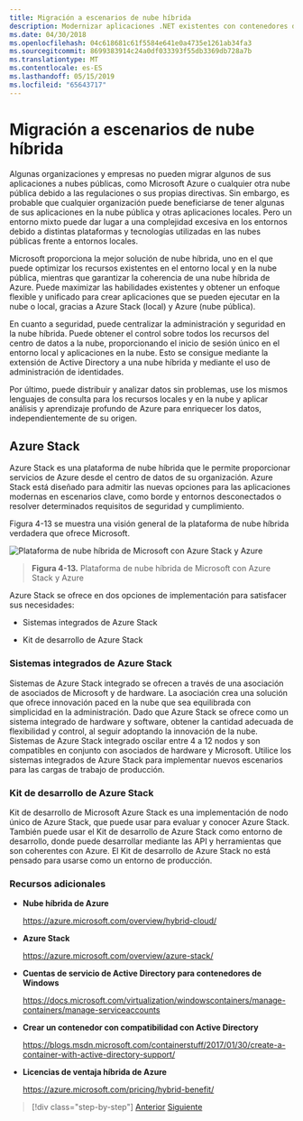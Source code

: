 ```yaml
---
title: Migración a escenarios de nube híbrida
description: Modernizar aplicaciones .NET existentes con contenedores de Windows y la nube de Azure | Migrar a escenarios de nube híbrida
ms.date: 04/30/2018
ms.openlocfilehash: 04c618681c61f5584e641e0a4735e1261ab34fa3
ms.sourcegitcommit: 8699383914c24a0df033393f55db3369db728a7b
ms.translationtype: MT
ms.contentlocale: es-ES
ms.lasthandoff: 05/15/2019
ms.locfileid: "65643717"
---
```

# <a name="migrate-to-hybrid-cloud-scenarios"></a>Migración a escenarios de nube híbrida

Algunas organizaciones y empresas no pueden migrar algunos de sus aplicaciones a nubes públicas, como Microsoft Azure o cualquier otra nube pública debido a las regulaciones o sus propias directivas. Sin embargo, es probable que cualquier organización puede beneficiarse de tener algunas de sus aplicaciones en la nube pública y otras aplicaciones locales. Pero un entorno mixto puede dar lugar a una complejidad excesiva en los entornos debido a distintas plataformas y tecnologías utilizadas en las nubes públicas frente a entornos locales.

Microsoft proporciona la mejor solución de nube híbrida, uno en el que puede optimizar los recursos existentes en el entorno local y en la nube pública, mientras que garantizar la coherencia de una nube híbrida de Azure. Puede maximizar las habilidades existentes y obtener un enfoque flexible y unificado para crear aplicaciones que se pueden ejecutar en la nube o local, gracias a Azure Stack (local) y Azure (nube pública).

En cuanto a seguridad, puede centralizar la administración y seguridad en la nube híbrida. Puede obtener el control sobre todos los recursos del centro de datos a la nube, proporcionando el inicio de sesión único en el entorno local y aplicaciones en la nube. Esto se consigue mediante la extensión de Active Directory a una nube híbrida y mediante el uso de administración de identidades.

Por último, puede distribuir y analizar datos sin problemas, use los mismos lenguajes de consulta para los recursos locales y en la nube y aplicar análisis y aprendizaje profundo de Azure para enriquecer los datos, independientemente de su origen.

## <a name="azure-stack"></a>Azure Stack

Azure Stack es una plataforma de nube híbrida que le permite proporcionar servicios de Azure desde el centro de datos de su organización. Azure Stack está diseñado para admitir las nuevas opciones para las aplicaciones modernas en escenarios clave, como borde y entornos desconectados o resolver determinados requisitos de seguridad y cumplimiento.

Figura 4-13 se muestra una visión general de la plataforma de nube híbrida verdadera que ofrece Microsoft.

![Plataforma de nube híbrida de Microsoft con Azure Stack y Azure](./media/image13.jpg)

> **Figura 4-13.** Plataforma de nube híbrida de Microsoft con Azure Stack y Azure

Azure Stack se ofrece en dos opciones de implementación para satisfacer sus necesidades:

- Sistemas integrados de Azure Stack

- Kit de desarrollo de Azure Stack

### <a name="azure-stack-integrated-systems"></a>Sistemas integrados de Azure Stack

Sistemas de Azure Stack integrado se ofrecen a través de una asociación de asociados de Microsoft y de hardware. La asociación crea una solución que ofrece innovación paced en la nube que sea equilibrada con simplicidad en la administración. Dado que Azure Stack se ofrece como un sistema integrado de hardware y software, obtener la cantidad adecuada de flexibilidad y control, al seguir adoptando la innovación de la nube. Sistemas de Azure Stack integrado oscilar entre 4 a 12 nodos y son compatibles en conjunto con asociados de hardware y Microsoft. Utilice los sistemas integrados de Azure Stack para implementar nuevos escenarios para las cargas de trabajo de producción.

### <a name="azure-stack-development-kit"></a>Kit de desarrollo de Azure Stack

Kit de desarrollo de Microsoft Azure Stack es una implementación de nodo único de Azure Stack, que puede usar para evaluar y conocer Azure Stack. También puede usar el Kit de desarrollo de Azure Stack como entorno de desarrollo, donde puede desarrollar mediante las API y herramientas que son coherentes con Azure. El Kit de desarrollo de Azure Stack no está pensado para usarse como un entorno de producción.

### <a name="additional-resources"></a>Recursos adicionales

- **Nube híbrida de Azure**

    <https://azure.microsoft.com/overview/hybrid-cloud/>

- **Azure Stack**

    <https://azure.microsoft.com/overview/azure-stack/>

- **Cuentas de servicio de Active Directory para contenedores de Windows**

    <https://docs.microsoft.com/virtualization/windowscontainers/manage-containers/manage-serviceaccounts>

- **Crear un contenedor con compatibilidad con Active Directory**

    <https://blogs.msdn.microsoft.com/containerstuff/2017/01/30/create-a-container-with-active-directory-support/>

- **Licencias de ventaja híbrida de Azure**

    <https://azure.microsoft.com/pricing/hybrid-benefit/>

>[!div class="step-by-step"]
>[Anterior](modernize-your-apps-lifecycle-with-ci-cd-pipelines-and-devops-tools-in-the-cloud.md)
>[Siguiente](../walkthroughs-technical-get-started-overview.md)
